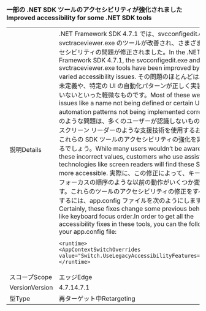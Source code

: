 ### <a name="improved-accessibility-for-some-net-sdk-tools"></a><span data-ttu-id="ca51c-101">一部の .NET SDK ツールのアクセシビリティが強化されました</span><span class="sxs-lookup"><span data-stu-id="ca51c-101">Improved accessibility for some .NET SDK tools</span></span>

|   |   |
|---|---|
|<span data-ttu-id="ca51c-102">説明</span><span class="sxs-lookup"><span data-stu-id="ca51c-102">Details</span></span>|<span data-ttu-id="ca51c-103">.NET Framework SDK 4.7.1 では、svcconfigedit.exe と svctraceviewer.exe のツールが改善され、さまざまなアクセシビリティの問題が修正されました。</span><span class="sxs-lookup"><span data-stu-id="ca51c-103">In the .NET Framework SDK 4.7.1, the svcconfigedit.exe and svctraceviewer.exe tools have been improved by fixing varied accessibility issues.</span></span> <span data-ttu-id="ca51c-104">その問題のほとんどは、名前の未定義や、特定の UI の自動化パターンが正しく実装されていないといった軽微なものです。</span><span class="sxs-lookup"><span data-stu-id="ca51c-104">Most of these were small issues like a name not being defined or certain UI automation patterns not being implemented correctly.</span></span> <span data-ttu-id="ca51c-105">このような問題は、多くのユーザーが認識しないものですが、スクリーン リーダーのような支援技術を使用するお客様はこれらの SDK ツールのアクセシビリティの強化を実感されるでしょう。</span><span class="sxs-lookup"><span data-stu-id="ca51c-105">While many users wouldn’t be aware of these incorrect values, customers who use assistive technologies like screen readers will find these SDK tools more accessible.</span></span> <span data-ttu-id="ca51c-106">実際に、この修正によって、キーボード フォーカスの順序のような以前の動作がいくつか変更されます。これらのツールのアクセシビリティの修正をすべて取得するには、app.config ファイルを次のようにします。</span><span class="sxs-lookup"><span data-stu-id="ca51c-106">Certainly, these fixes change some previous behaviors, like keyboard focus order.In order to get all the accessibility fixes in these tools, you can the following to your app.config file:</span></span><pre><code class="language-xml">&lt;runtime&gt;&#13;&#10;&lt;AppContextSwitchOverrides value=&quot;Switch.UseLegacyAccessibilityFeatures=false&quot;/&gt;&#13;&#10;&lt;/runtime&gt;&#13;&#10;</code></pre>|
|<span data-ttu-id="ca51c-107">スコープ</span><span class="sxs-lookup"><span data-stu-id="ca51c-107">Scope</span></span>|<span data-ttu-id="ca51c-108">エッジ</span><span class="sxs-lookup"><span data-stu-id="ca51c-108">Edge</span></span>|
|<span data-ttu-id="ca51c-109">Version</span><span class="sxs-lookup"><span data-stu-id="ca51c-109">Version</span></span>|<span data-ttu-id="ca51c-110">4.7.1</span><span class="sxs-lookup"><span data-stu-id="ca51c-110">4.7.1</span></span>|
|<span data-ttu-id="ca51c-111">型</span><span class="sxs-lookup"><span data-stu-id="ca51c-111">Type</span></span>|<span data-ttu-id="ca51c-112">再ターゲット中</span><span class="sxs-lookup"><span data-stu-id="ca51c-112">Retargeting</span></span>|

